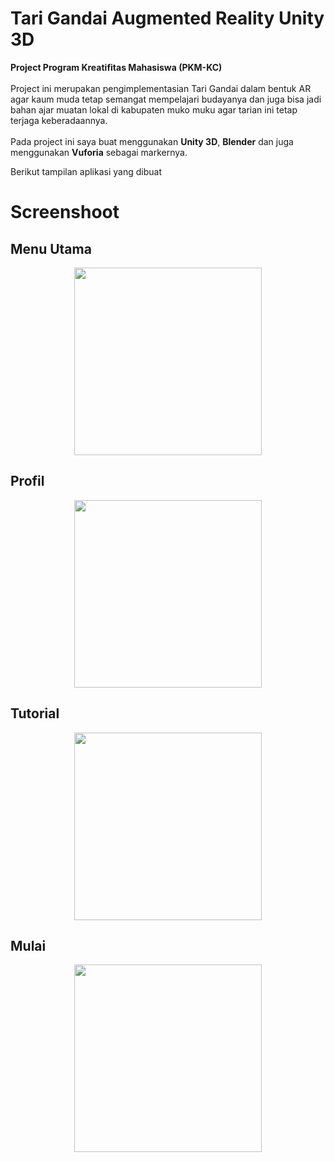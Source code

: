 # Tari Gandai Augmented Reality Unity 3D
**Project Program Kreatifitas Mahasiswa (PKM-KC)**\
\
Project ini merupakan pengimplementasian Tari Gandai dalam bentuk AR agar kaum muda tetap semangat mempelajari budayanya dan juga bisa jadi bahan ajar muatan lokal di kabupaten muko muku agar tarian ini tetap terjaga keberadaannya. \
\
Pada project ini saya buat menggunakan **Unity 3D**, **Blender** dan juga menggunakan **Vuforia** sebagai markernya.

Berikut tampilan aplikasi yang dibuat

# Screenshoot

## Menu Utama
<p align="center">
<img src="https://user-images.githubusercontent.com/86347335/139517095-1f107d6b-f06b-4f5c-aaab-58ab8c27a534.png" width="300">
</p>

## Profil
<p align="center">
<img src="https://user-images.githubusercontent.com/86347335/139517319-2ba80546-30da-4270-8e56-b5d8228d1dab.png" width="300">
</p>

## Tutorial
  <p align="center">
<img src="https://user-images.githubusercontent.com/86347335/139517320-700862ed-30e1-4cf0-a511-7bdb87d92e53.png" width="300">
  </p>
  
  ## Mulai
  <p align="center">
<img src="https://user-images.githubusercontent.com/86347335/139517415-97533fa8-fad5-4102-a323-ddbacc19437c.png" width="300">
  </p>
